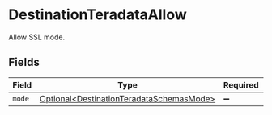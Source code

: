 # DestinationTeradataAllow

Allow SSL mode.


## Fields

| Field                                                                                              | Type                                                                                               | Required                                                                                           | Description                                                                                        |
| -------------------------------------------------------------------------------------------------- | -------------------------------------------------------------------------------------------------- | -------------------------------------------------------------------------------------------------- | -------------------------------------------------------------------------------------------------- |
| `mode`                                                                                             | [Optional\<DestinationTeradataSchemasMode>](../../models/shared/DestinationTeradataSchemasMode.md) | :heavy_minus_sign:                                                                                 | N/A                                                                                                |